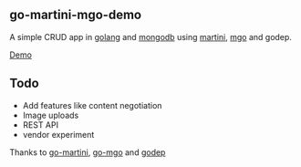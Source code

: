 ## go-martini-mgo-demo

A simple CRUD app in [golang](http://golang.org) and [mongodb](http://mongodb.org) using [martini](https://github.com/go-martini/martini), [mgo](https://github.com/go-mgo/mgo) and godep.

[Demo](http://go-martini-mgo-demo.herokuapp.com)

## Todo

- Add features like content negotiation
- Image uploads
- REST API
- vendor experiment

Thanks to [go-martini](https://github.com/go-martini/martini), [go-mgo](https://github.com/go-mgo/mgo) and [godep](https://github.com/tools/godep)
